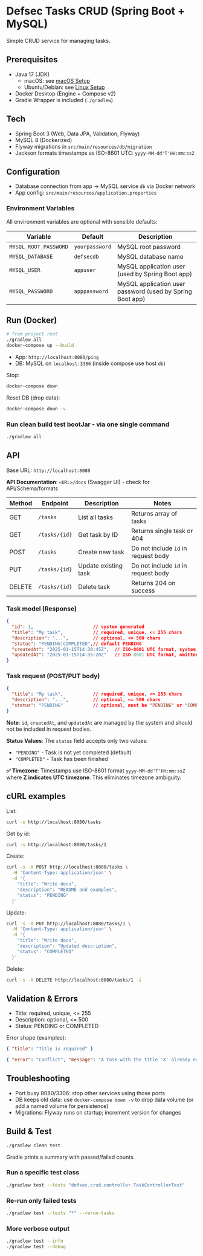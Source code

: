 # Defsec Tasks CRUD (Spring Boot + MySQL)

Simple CRUD service for managing tasks.

## Prerequisites
- Java 17 (JDK)
  - macOS: see [macOS Setup](docs/SETUP_MACOS.md)
  - Ubuntu/Debian: see [Linux Setup](docs/SETUP_LINUX.md)
- Docker Desktop (Engine + Compose v2)
- Gradle Wrapper is included (`./gradlew`)

## Tech
- Spring Boot 3 (Web, Data JPA, Validation, Flyway)
- MySQL 8 (Dockerized)
- Flyway migrations in `src/main/resources/db/migration`
- Jackson formats timestamps as ISO-8601 UTC: `yyyy-MM-dd'T'HH:mm:ssZ`

## Configuration
- Database connection from app → MySQL service `db` via Docker network
- App config: `src/main/resources/application.properties`

### Environment Variables
All environment variables are optional with sensible defaults:

| Variable | Default | Description |
|----------|---------|-------------|
| `MYSQL_ROOT_PASSWORD` | `yourpassword` | MySQL root password |
| `MYSQL_DATABASE` | `defsecdb` | MySQL database name |
| `MYSQL_USER` | `appuser` | MySQL application user (used by Spring Boot app) |
| `MYSQL_PASSWORD` | `apppassword` | MySQL application user password (used by Spring Boot app) |
 

## Run (Docker)
```bash
# from project root 
./gradlew all 
docker-compose up --build
```
- App: `http://localhost:8080/ping`
- DB: MySQL on `localhost:3306` (inside compose use host `db`)

Stop:
```bash
docker-compose down
```
Reset DB (drop data):
```bash
docker-compose down -v
```

### Run clean build test bootJar - via one single command
```bash
./gradlew all
```


## API
Base URL: `http://localhost:8080`

**API Documentation**: `<URL>/docs` (Swagger UI) - check for API/Schema/formats


| Method | Endpoint | Description | Notes |
|--------|----------|-------------|-------|
| GET | `/tasks` | List all tasks | Returns array of tasks |
| GET | `/tasks/{id}` | Get task by ID | Returns single task or 404 |
| POST | `/tasks` | Create new task | Do not include `id` in request body |
| PUT | `/tasks/{id}` | Update existing task | Do not include `id` in request body |
| DELETE | `/tasks/{id}` | Delete task | Returns 204 on success |

### Task model (Response)
```json
{
  "id": 1,                      // system generated
  "title": "My task",           // required, unique, <= 255 chars
  "description": "...",         // optional, <= 500 chars
  "status": "PENDING|COMPLETED",// default PENDING
  "createdAt": "2025-01-15T14:30:45Z",  // ISO-8601 UTC format, system generated.
  "updatedAt": "2025-01-15T14:35:20Z"   // ISO-8601 UTC format, omitted when null, system generated.
}
```

### Task request (POST/PUT body)
```json
{
  "title": "My task",           // required, unique, <= 255 chars
  "description": "...",         // optional, <= 500 chars
  "status": "PENDING"           // optional, must be "PENDING" or "COMPLETED", defaults to "PENDING"
}
```
**Note**: `id`, `createdAt`, and `updatedAt` are managed by the system and should not be included in request bodies.

**Status Values**: The `status` field accepts only two values:
- `"PENDING"` - Task is not yet completed (default)
- `"COMPLETED"` - Task has been finished

**✅ Timezone**: Timestamps use ISO-8601 format `yyyy-MM-dd'T'HH:mm:ssZ` where **Z indicates UTC timezone**. This eliminates timezone ambiguity.

## cURL examples
List:
```bash
curl -s http://localhost:8080/tasks
```
Get by id:
```bash
curl -s http://localhost:8080/tasks/1
```
Create:
```bash
curl -s -X POST http://localhost:8080/tasks \
  -H 'Content-Type: application/json' \
  -d '{
    "title": "Write docs",
    "description": "README and examples",
    "status": "PENDING"
  }'
```
Update:
```bash
curl -s -X PUT http://localhost:8080/tasks/1 \
  -H 'Content-Type: application/json' \
  -d '{
    "title": "Write docs",
    "description": "Updated description",
    "status": "COMPLETED"
  }'
```
Delete:
```bash
curl -s -X DELETE http://localhost:8080/tasks/1 -i
```

## Validation & Errors
- Title: required, unique, <= 255
- Description: optional, <= 500
- Status: PENDING or COMPLETED

Error shape (examples):
```json
{ "title": "Title is required" }
```
```json
{ "error": "Conflict", "message": "A task with the title 'X' already exists", "field": "title" }
```

## Troubleshooting
- Port busy 8080/3306: stop other services using those ports
- DB keeps old data: use `docker-compose down -v` to drop data volume (or add a named volume for persistence)
- Migrations: Flyway runs on startup; increment version for changes

## Build & Test
```bash
./gradlew clean test
```
Gradle prints a summary with passed/failed counts.

### Run a specific test class
```bash
./gradlew test --tests "defsec.crud.controller.TaskControllerTest"
```

### Re-run only failed tests
```bash
./gradlew test --tests "*" --rerun-tasks
```

### More verbose output
```bash
./gradlew test --info
./gradlew test --debug
```


